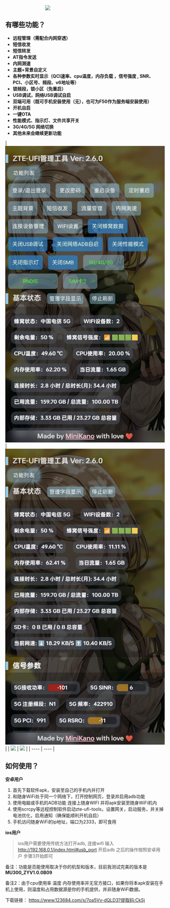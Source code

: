 <div style="display:flex;justify-content:center">
<img src="https://kanokano.cn/wp-content/uploads/2025/04/5acb8625d65a3fd5d7b228830a9450a1.webp" style="width:50%;text-align:center" />
</div>

## 有哪些功能？
 
 
* **远程管理（需配合内网穿透）**
* **短信收发**
* **短信转发**
* **AT指令发送**
* **内网测速**
* **主题+背景自定义**
* **各种参数实时显示（QCI速率、cpu温度，内存负载 ，信号强度 , SNR、PCI、小区号、频段、v6地址等）**
* **锁频段，锁小区（免重启）**
* **USB调试，网络USB调试自启**
* **双端可用（既可手机安装使用（无），也可为F50作为服务端安装使用）**
* **开机自启**
* **一键OTA**
* **性能模式、指示灯、文件共享开关**
* **3G/4G/5G 网络切换**
* **其他未来会继续更新功能**

|   ![](img/1.png)   |   ![](img/2.png)   |
|   ![](img/3.png)   |   ![](img/4.png)   |
| ---- | ---- |




## 如何使用？

**安卓用户**

1. 首先下载软件apk，安装至自己的手机内并打开
2. 和随身WiFi处于同一个网络下，打开控制网页，登录并启用adb功能
3. 使用电脑或手机的ADB功能 连接上随身WIFI 并将apk安装至随身WiFi机内
4. 使用scrcpy等远程控制软件启动zte-ufi-tools，设置网关，启动服务，并关掉电池优化，启用通知（确保能顺利开机自启）
5. 手机访问随身WiFi的ip地址，端口为2333，即可食用

**ios用户**

> ios用户需要使用传统方法打开adb, 连接wifi 输入 http://192.168.0.1/index.html#usb_port 开启adb
> 之后的操作按照安卓用户 步骤3开始即可

备注：功能是否能使用取决于你的机型和版本，目前我测试完美的版本是 **MU300_ZYV1.0.0B09**

备注2：由于cpu使用率 温度 内存使用率并无官方接口，如果你将本apk安装在手机上使用，则温度和占用数据源是你的手机提供，并非随身WiFi数据。

下载链接： https://www.123684.com/s/7oa5Vv-dQLD3?提取码:CkSj